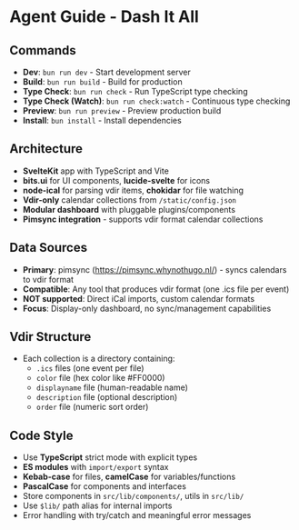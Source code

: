 # Agent Guide - Dash It All

## Commands

- **Dev**: `bun run dev` - Start development server
- **Build**: `bun run build` - Build for production
- **Type Check**: `bun run check` - Run TypeScript type checking
- **Type Check (Watch)**: `bun run check:watch` - Continuous type checking
- **Preview**: `bun run preview` - Preview production build
- **Install**: `bun install` - Install dependencies

## Architecture

- **SvelteKit** app with TypeScript and Vite
- **bits.ui** for UI components, **lucide-svelte** for icons
- **node-ical** for parsing vdir items, **chokidar** for file watching
- **Vdir-only** calendar collections from `/static/config.json`
- **Modular dashboard** with pluggable plugins/components
- **Pimsync integration** - supports vdir format calendar collections

## Data Sources

- **Primary**: pimsync (https://pimsync.whynothugo.nl/) - syncs calendars to vdir format
- **Compatible**: Any tool that produces vdir format (one .ics file per event)
- **NOT supported**: Direct iCal imports, custom calendar formats
- **Focus**: Display-only dashboard, no sync/management capabilities

## Vdir Structure

- Each collection is a directory containing:
  - `.ics` files (one event per file)
  - `color` file (hex color like #FF0000)
  - `displayname` file (human-readable name)
  - `description` file (optional description)
  - `order` file (numeric sort order)

## Code Style

- Use **TypeScript** strict mode with explicit types
- **ES modules** with `import/export` syntax
- **Kebab-case** for files, **camelCase** for variables/functions
- **PascalCase** for components and interfaces
- Store components in `src/lib/components/`, utils in `src/lib/`
- Use `$lib/` path alias for internal imports
- Error handling with try/catch and meaningful error messages
